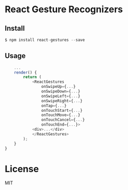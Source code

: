 # React Gesture Recognizers

## Install

```js
$ npm install react-gestures --save
```

## Usage

```js
	...
	render() {
		return (
			<ReactGestures
				onSwipeUp={...}
				onSwipeDown={...}
				onSwipeLeft={...}
				onSwipeRight={...}
				onTap={...}
				onTouchStart={...}
				onTouchMove={...}
				onTouchCancel={...}
				onTouchEnd={...}>
			<div>...</div>
			</ReactGestures>
		);
	}
}
```

# License

MIT
